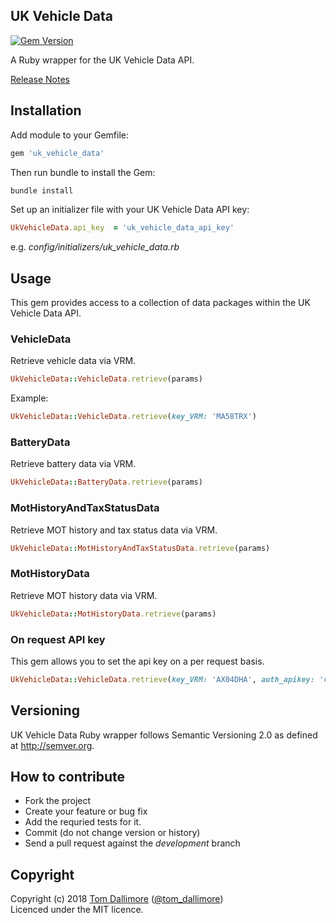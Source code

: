 ## UK Vehicle Data

[![Gem Version](https://badge.fury.io/rb/uk_vehicle_data.svg)](https://badge.fury.io/rb/uk_vehicle_data)

A Ruby wrapper for the UK Vehicle Data API.

[Release Notes](http://release.tomdallimore.com/projects/uk-vehicle-data)

## Installation

Add module to your Gemfile:

```ruby
gem 'uk_vehicle_data'
```

Then run bundle to install the Gem:

```sh
bundle install
```

Set up an initializer file with your UK Vehicle Data API key:

```ruby
UkVehicleData.api_key  = 'uk_vehicle_data_api_key'
```
e.g. *config/initializers/uk_vehicle_data.rb*

## Usage

This gem provides access to a collection of data packages within the UK Vehicle Data API.

### VehicleData

Retrieve vehicle data via VRM.

```ruby
UkVehicleData::VehicleData.retrieve(params)
```

Example:
```ruby
UkVehicleData::VehicleData.retrieve(key_VRM: 'MA58TRX')
```

### BatteryData

Retrieve battery data via VRM.

```ruby
UkVehicleData::BatteryData.retrieve(params)
```

### MotHistoryAndTaxStatusData

Retrieve MOT history and tax status data via VRM.

```ruby
UkVehicleData::MotHistoryAndTaxStatusData.retrieve(params)
```

### MotHistoryData

Retrieve MOT history data via VRM.

```ruby
UkVehicleData::MotHistoryData.retrieve(params)
```

### On request API key

This gem allows you to set the api key on a per request basis.

```ruby
UkVehicleData::VehicleData.retrieve(key_VRM: 'AX04DHA', auth_apikey: 'custom_api_key')
```

## Versioning

UK Vehicle Data Ruby wrapper follows Semantic Versioning 2.0 as defined at
<http://semver.org>.

## How to contribute

* Fork the project
* Create your feature or bug fix
* Add the requried tests for it.
* Commit (do not change version or history)
* Send a pull request against the *development* branch

## Copyright
Copyright (c) 2018 [Tom Dallimore](http://www.tomdallimore.com/?utm_source=uk_vehicle_data&utm_medium=website&utm_campaign=tomdallimore) ([@tom_dallimore](http://twitter.com/tom_dallimore))  
Licenced under the MIT licence.

